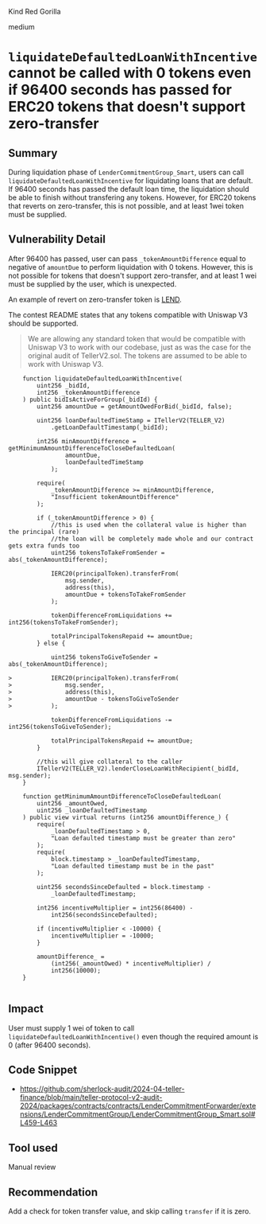 Kind Red Gorilla

medium

# `liquidateDefaultedLoanWithIncentive` cannot be called with 0 tokens even if 96400 seconds has passed for ERC20 tokens that doesn't support zero-transfer


## Summary

During liquidation phase of `LenderCommitmentGroup_Smart`, users can call `liquidateDefaultedLoanWithIncentive` for liquidating loans that are default. If 96400 seconds has passed the default loan time, the liquidation should be able to finish without transfering any tokens. However, for ERC20 tokens that reverts on zero-transfer, this is not possible, and at least 1wei token must be supplied.

## Vulnerability Detail

After 96400 has passed, user can pass `_tokenAmountDifference` equal to negative of `amountDue` to perform liquidation with 0 tokens. However, this is not possible for tokens that doesn't support zero-transfer, and at least 1 wei must be supplied by the user, which is unexpected.

An example of revert on zero-transfer token is [LEND](https://etherscan.io/token/0x80fB784B7eD66730e8b1DBd9820aFD29931aab03#code).

The contest README states that any tokens compatible with Uniswap V3 should be supported.

> We are allowing any standard token that would be compatible with Uniswap V3 to work with our codebase, just as was the case for the original audit of TellerV2.sol. The tokens are assumed to be able to work with Uniswap V3.


```solidity
    function liquidateDefaultedLoanWithIncentive(
        uint256 _bidId,
        int256 _tokenAmountDifference
    ) public bidIsActiveForGroup(_bidId) {
        uint256 amountDue = getAmountOwedForBid(_bidId, false);

        uint256 loanDefaultedTimeStamp = ITellerV2(TELLER_V2)
            .getLoanDefaultTimestamp(_bidId);

        int256 minAmountDifference = getMinimumAmountDifferenceToCloseDefaultedLoan(
                amountDue,
                loanDefaultedTimeStamp
            );

        require(
            _tokenAmountDifference >= minAmountDifference,
            "Insufficient tokenAmountDifference"
        );

        if (_tokenAmountDifference > 0) {
            //this is used when the collateral value is higher than the principal (rare)
            //the loan will be completely made whole and our contract gets extra funds too
            uint256 tokensToTakeFromSender = abs(_tokenAmountDifference);

            IERC20(principalToken).transferFrom(
                msg.sender,
                address(this),
                amountDue + tokensToTakeFromSender
            );

            tokenDifferenceFromLiquidations += int256(tokensToTakeFromSender);

            totalPrincipalTokensRepaid += amountDue;
        } else {
           
            uint256 tokensToGiveToSender = abs(_tokenAmountDifference);

>           IERC20(principalToken).transferFrom(
>               msg.sender,
>               address(this),
>               amountDue - tokensToGiveToSender
>           );

            tokenDifferenceFromLiquidations -= int256(tokensToGiveToSender);

            totalPrincipalTokensRepaid += amountDue;
        }

        //this will give collateral to the caller
        ITellerV2(TELLER_V2).lenderCloseLoanWithRecipient(_bidId, msg.sender);
    }

    function getMinimumAmountDifferenceToCloseDefaultedLoan(
        uint256 _amountOwed,
        uint256 _loanDefaultedTimestamp
    ) public view virtual returns (int256 amountDifference_) {
        require(
            _loanDefaultedTimestamp > 0,
            "Loan defaulted timestamp must be greater than zero"
        );
        require(
            block.timestamp > _loanDefaultedTimestamp,
            "Loan defaulted timestamp must be in the past"
        );

        uint256 secondsSinceDefaulted = block.timestamp -
            _loanDefaultedTimestamp;
 
        int256 incentiveMultiplier = int256(86400) -
            int256(secondsSinceDefaulted);

        if (incentiveMultiplier < -10000) {
            incentiveMultiplier = -10000;
        }

        amountDifference_ =
            (int256(_amountOwed) * incentiveMultiplier) /
            int256(10000);
    }


```

## Impact

User must supply 1 wei of token to call `liquidateDefaultedLoanWithIncentive()` even though the required amount is 0 (after 96400 seconds).

## Code Snippet

- https://github.com/sherlock-audit/2024-04-teller-finance/blob/main/teller-protocol-v2-audit-2024/packages/contracts/contracts/LenderCommitmentForwarder/extensions/LenderCommitmentGroup/LenderCommitmentGroup_Smart.sol#L459-L463

## Tool used

Manual review

## Recommendation

Add a check for token transfer value, and skip calling `transfer` if it is zero.